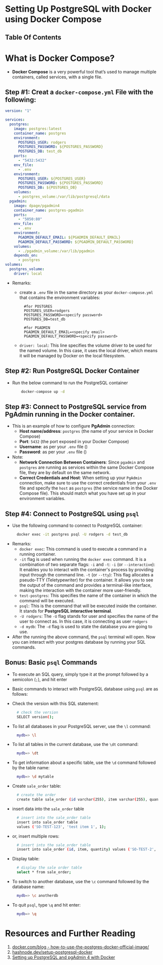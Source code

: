 # Setting Up PostgreSQL with Docker using Docker Compose

## Table Of Contents

# What is Docker Compose?

- **Docker Compose** is a very powerful tool that’s used to manage multiple containers, called services, with a single file.

## Step #1: Creat a `docker-compose.yml` File with the following:

```yml
version: "1"

services:
  postgres:
    image: postgres:latest
    container_name: postgres
    environment:
      POSTGRES_USER: rodgers
      POSTGRES_PASSWORD: ${POSTGRES_PASSWORD}
      POSTGRES_DB: test_db
    ports:
      - "5432:5432"
    env_file:
      - .env
    environment:
      POSTGRES_USER: ${POSTGRES_USER}
      POSTGRES_PASSWORD: ${POSTGRES_PASSWORD}
      POSTGRES_DB: ${POSTGRES_DB}
    volumes:
      - postgres_volume:/var/lib/postgresql/data
  pgadmin:
    image: dpage/pgadmin4
    container_name: postgres-pgadmin
    ports:
      - "5050:80"
    env_file:
      - .env
    environment:
      PGADMIN_DEFAULT_EMAIL: ${PGADMIN_DEFAULT_EMAIL}
      PGADMIN_DEFAULT_PASSWORD: ${PGADMIN_DEFAULT_PASSWORD}
    volumes:
      - ./pgadmin_volume:/var/lib/pgadmin
    depends_on:
      - postgres
volumes:
  postgres_volume:
    driver: local
```

- Remarks:

  - create a `.env` file in the same directory as your `docker-compose.yml` that contains the environment variables:

    ```env
      #for POSTGRES
      POSTGRES_USER=rodgers
      POSTGRES_PASSWORD=<specify password>
      POSTGRES_DB=test_db

      #for PGADMIN
      PGADMIN_DEFAULT_EMAIL=<specify email>
      PGADMIN_DEFAULT_PASSWORD=<specify password>
    ```

  - `driver: local`: This line specifies the volume driver to be used for the named volume. In this case, it uses the local driver, which means it will be managed by Docker on the local filesystem.

## Step #2: Run PostgreSQL Docker Container

- Run the below command to run the PostgreSQL container
  ```sh
      docker-compose up -d
  ```

## Step #3: Connect to PostgreSQL service from PgAdmin running in the Docker container.

- This is an example of how to configure **PgAdmin** connection:
  - **Host name/address**: `postgres` (the name of your service in Docker Compose)
  - **Port**: `5432` (the port exposed in your Docker Compose)
  - **Username**: as per your `.env` file ()
  - **Password**: as per your `.env` file ()
- Note:
  - **Network Connection Between Containers**: Since `pgadmin` and `postgres` are running as services within the same Docker Compose file, they are by default on the same network.
  - **Correct Credentials and Host**: When setting up your `PgAdmin` connection, make sure to use the correct credentials from your `.env` file and specify the `host` as `postgres` (the service name in the Docker Compose file). This should match what you have set up in your environment variables.

## Step #4: Connect to PostgreSQL using `psql`

- Use the following command to connect to PostgreSQL container:
  ```sh
    docker exec -it postgres psql -U rodgers -d test_db
  ```
- Remarks:
  - `docker exec`: This command is used to execute a command in a running container.
  - `-it` flag is used when running the `docker exec` command. It is a combination of two separate flags: `-i` and `-t`: `-i` (or `--interactive`): It enables you to interact with the container's process by providing input through the command line. `-t` (or `--tty`): This flag allocates a pseudo-TTY (Teletypewriter) for the container. It allows you to see the output of the command and provides a terminal-like interface, making the interaction with the container more user-friendly.
  - `test-postgres`: This specifies the name of the container in which the command will be executed.
  - `psql`: This is the command that will be executed inside the container. It stands for **PostgreSQL interactive terminal**.
  - `-U rodgers`: The `-U` flag stands for user and specifies the name of the user to connect as. In this case, it is connecting as user `rodgers`
  - `-d mydb`: The `-d` flag is used to state the database you are going to use.
- After the running the above command, the `psql` terminal will open. Now you can interact with your postgres database by running your SQL commands.

## Bonus: Basic `psql` Commands

- To execute an SQL query, simply type it at the prompt followed by a semicolon (`;`), and hit enter
- Basic commands to interact with PostgreSQL database using `psql` are as follows:
- Check the version with this SQL statement:

  ```sh
    # check the version
    SELECT version();
  ```

- To list all databases in your PostgreSQL server, use the `\l` command:
  ```sh
    mydb=> \l
  ```
- To list all tables in the current database, use the `\dt` command:
  ```sh
    mydb=> \dt
  ```
- To get information about a specific table, use the `\d` command followed by the table name:
  ```sh
    mydb=> \d mytable
  ```
- Create `sale_order` table:
  ```sh
    # create the order
    create table sale_order (id varchar(255), item varchar(255), quantity int);
  ```
- insert data into the `sale_order` table
  ```sh
    # insert into the sale_order table
    insert into sale_order table
    values ('SO-TEST-123', 'test item 1', 1);
  ```
- or, insert multiple rows:
  ```sh
    # insert into the sale_order table
    insert into sale_order (id, item, quantity) values ('SO-TEST-2', 'test item 2', 2), ('SO-TEST-3', 'test item 3', 3), ('SO-TEST-4', 'test item 4', 4);
  ```
- Display table:

  ```sh
    # display the sale order table
    select * from sale_order;
  ```

- To switch to another database, use the `\c` command followed by the database name:
  ```sh
    mydb=> \c anotherdb
  ```
- To quit `psql`, type `\q` and hit enter:
  ```sh
    mydb=> \q
  ```

# Resources and Further Reading

1. [docker.com/blog - how-to-use-the-postgres-docker-official-image/](https://www.docker.com/blog/how-to-use-the-postgres-docker-official-image/)
2. [hashnode.dev/setup-postgresql-docker](https://mayukh551.hashnode.dev/setup-postgresql-docker)
3. [Setting up PostgreSQL and pgAdmin 4 with Docker](https://medium.com/@marvinjungre/get-postgresql-and-pgadmin-4-up-and-running-with-docker-4a8d81048aea)
